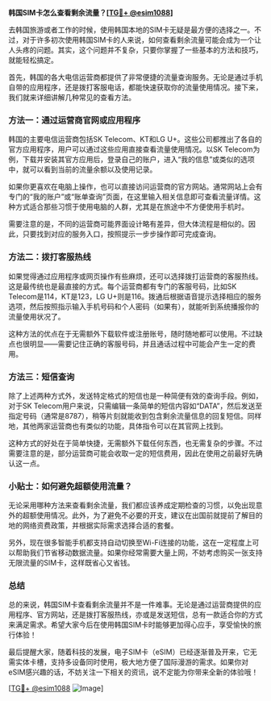 **韩国SIM卡怎么查看剩余流量？[[TG💪+ @esim1088](https://t.me/s/esim1088)]**

去韩国旅游或者工作的时候，使用韩国本地的SIM卡无疑是最方便的选择之一。不过，对于许多初次使用韩国SIM卡的人来说，如何查看剩余流量可能会成为一个让人头疼的问题。其实，这个问题并不复杂，只要你掌握了一些基本的方法和技巧，就能轻松搞定。

首先，韩国的各大电信运营商都提供了非常便捷的流量查询服务。无论是通过手机自带的应用程序，还是拨打客服电话，都能快速获取你的流量使用情况。接下来，我们就来详细讲解几种常见的查看方法。

### 方法一：通过运营商官网或应用程序

韩国的主要电信运营商包括SK Telecom、KT和LG U+。这些公司都推出了各自的官方应用程序，用户可以通过这些应用直接查看流量使用情况。以SK Telecom为例，下载并安装其官方应用后，登录自己的账户，进入“我的信息”或类似的选项中，就可以看到当前的流量余额以及使用记录。

如果你更喜欢在电脑上操作，也可以直接访问运营商的官方网站。通常网站上会有专门的“我的账户”或“账单查询”页面，在这里输入相关信息即可查看流量详情。这种方式适合那些习惯于使用电脑的人群，尤其是在旅途中不方便使用手机时。

需要注意的是，不同的运营商可能界面设计略有差异，但大体流程是相似的。因此，只要找到对应的服务入口，按照提示一步步操作即可完成查询。

### 方法二：拨打客服热线

如果觉得通过应用程序或网页操作有些麻烦，还可以选择拨打运营商的客服热线。这是最传统也是最直接的方式。每个运营商都有专门的客服号码，比如SK Telecom是114，KT是123，LG U+则是116。拨通后根据语音提示选择相应的服务选项，然后按照指示输入手机号码和个人密码（如果有），就能听到系统播报你的流量使用状况了。

这种方法的优点在于无需额外下载软件或注册账号，随时随地都可以使用。不过缺点也很明显——需要记住正确的客服号码，并且通话过程中可能会产生一定的费用。

### 方法三：短信查询

除了上述两种方式外，发送特定格式的短信也是一种简便有效的查询手段。例如，对于SK Telecom用户来说，只需编辑一条简单的短信内容如“DATA”，然后发送至指定号码（通常是8787），稍等片刻就能收到包含剩余流量信息的回复短信。同样地，其他两家运营商也有类似的功能，具体指令可以在其官网上找到。

这种方式的好处在于简单快捷，无需额外下载任何东西，也无需复杂的步骤。不过需要注意的是，部分运营商可能会收取一定的短信费用，因此在使用之前最好先确认这一点。

### 小贴士：如何避免超额使用流量？

无论采用哪种方法来查看剩余流量，我们都应该养成定期检查的习惯，以免出现意外的超额使用情况。此外，为了避免不必要的开支，建议在出国前就提前了解目的地的网络资费政策，并根据实际需求选择合适的套餐。

另外，现在很多智能手机都支持自动切换至Wi-Fi连接的功能，这在一定程度上可以帮助我们节省移动数据流量。如果你经常需要大量上网，不妨考虑购买一张支持无限流量的SIM卡，这样既省心又省钱。

### 总结

总的来说，韩国SIM卡查看剩余流量并不是一件难事。无论是通过运营商提供的应用程序、官方网站，还是拨打客服热线，亦或是发送短信，总有一款适合你的方式来满足需求。希望大家今后在使用韩国SIM卡时能够更加得心应手，享受愉快的旅行体验！

最后提醒大家，随着科技的发展，电子SIM卡（eSIM）已经逐渐普及开来，它无需实体卡槽，支持多设备同时使用，极大地方便了国际漫游的需求。如果你对eSIM感兴趣的话，不妨关注一下相关的资讯，说不定能为你带来全新的体验哦！

[[TG💪+ @esim1088](https://t.me/s/esim1088) ![Image](https://i.postimg.cc/4NQfJmqS/Snipaste-2025-05-13-00-14-12.png)]